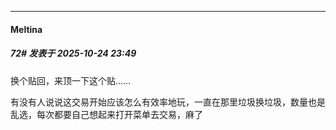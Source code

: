 ﻿
*****

####  Meltina  
##### 72#       发表于 2025-10-24 23:49

换个贴回，来顶一下这个贴……

有没有人说说这交易开始应该怎么有效率地玩，一直在那里垃圾换垃圾，数量也是乱选，每次都要自己想起来打开菜单去交易，麻了

